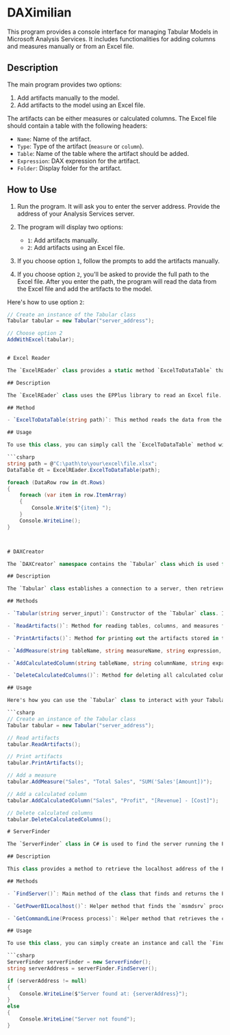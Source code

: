 # DAXimilian

This program provides a console interface for managing Tabular Models in Microsoft Analysis Services. It includes functionalities for adding columns and measures manually or from an Excel file.

## Description

The main program provides two options:

1. Add artifacts manually to the model.
2. Add artifacts to the model using an Excel file.

The artifacts can be either measures or calculated columns. The Excel file should contain a table with the following headers:

- `Name`: Name of the artifact.
- `Type`: Type of the artifact (`measure` or `column`).
- `Table`: Name of the table where the artifact should be added.
- `Expression`: DAX expression for the artifact.
- `Folder`: Display folder for the artifact.

## How to Use

1. Run the program. It will ask you to enter the server address. Provide the address of your Analysis Services server.

2. The program will display two options:

    - `1`: Add artifacts manually.
    - `2`: Add artifacts using an Excel file.

3. If you choose option `1`, follow the prompts to add the artifacts manually.

4. If you choose option `2`, you'll be asked to provide the full path to the Excel file. After you enter the path, the program will read the data from the Excel file and add the artifacts to the model.

Here's how to use option `2`:

```csharp
// Create an instance of the Tabular class
Tabular tabular = new Tabular("server_address");

// Choose option 2
AddWithExcel(tabular);


# Excel Reader

The `ExcelREader` class provides a static method `ExcelToDataTable` that reads data from an Excel worksheet and converts it into a `DataTable`.

## Description

The `ExcelREader` class uses the EPPlus library to read an Excel file. The `ExcelToDataTable` method reads the data from the first worksheet of the Excel file and transforms it into a `DataTable`.

## Method

- `ExcelToDataTable(string path)`: This method reads the data from the first worksheet of an Excel file given its path and converts it into a `DataTable`.

## Usage

To use this class, you can simply call the `ExcelToDataTable` method with the path to your Excel file as follows:

```csharp
string path = @"C:\path\to\your\excel\file.xlsx";
DataTable dt = ExcelREader.ExcelToDataTable(path);

foreach (DataRow row in dt.Rows)
{
    foreach (var item in row.ItemArray)
    {
        Console.Write($"{item} ");
    }
    Console.WriteLine();
}



# DAXCreator

The `DAXCreator` namespace contains the `Tabular` class which is used for managing Tabular Models in Microsoft Analysis Services. The class enables you to read artifacts, add measures and calculated columns, and delete calculated columns from a Tabular model.

## Description

The `Tabular` class establishes a connection to a server, then retrieves and interacts with the first database and its model on the server.

## Methods

- `Tabular(string server_input)`: Constructor of the `Tabular` class. It takes the server address as a parameter and connects to the server. 

- `ReadArtifacts()`: Method for reading tables, columns, and measures from the model and storing them in a two-dimensional list.

- `PrintArtifacts()`: Method for printing out the artifacts stored in the two-dimensional list.

- `AddMeasure(string tableName, string measureName, string expression, string displayFolder="DAXimillian")`: Method for adding a new measure to a specific table in the model.

- `AddCalculatedColumn(string tableName, string columnName, string expression, string displayFolder = "DAXimillian")`: Method for adding a new calculated column to a specific table in the model.

- `DeleteCalculatedColumns()`: Method for deleting all calculated columns in the model.

## Usage

Here's how you can use the `Tabular` class to interact with your Tabular model:

```csharp
// Create an instance of the Tabular class
Tabular tabular = new Tabular("server_address");

// Read artifacts
tabular.ReadArtifacts();

// Print artifacts
tabular.PrintArtifacts();

// Add a measure
tabular.AddMeasure("Sales", "Total Sales", "SUM('Sales'[Amount])");

// Add a calculated column
tabular.AddCalculatedColumn("Sales", "Profit", "[Revenue] - [Cost]");

// Delete calculated columns
tabular.DeleteCalculatedColumns();

# ServerFinder

The `ServerFinder` class in C# is used to find the server running the PowerBI service on the localhost.

## Description

This class provides a method to retrieve the localhost address of the PowerBI service by finding the `msmdsrv` process, extracting its command line, and searching for the port number in the `msmdsrv.port.txt` file in the data directory.

## Methods

- `FindServer()`: Main method of the class that finds and returns the PowerBI server address on the localhost, or `null` if the server is not found.

- `GetPowerBILocalhost()`: Helper method that finds the `msmdsrv` process, extracts its command line, and searches for the port number in the `msmdsrv.port.txt` file in the data directory.

- `GetCommandLine(Process process)`: Helper method that retrieves the command line of a given process.

## Usage

To use this class, you can simply create an instance and call the `FindServer` method. Here is an example:

```csharp
ServerFinder serverFinder = new ServerFinder();
string serverAddress = serverFinder.FindServer();

if (serverAddress != null)
{
    Console.WriteLine($"Server found at: {serverAddress}");
}
else
{
    Console.WriteLine("Server not found");
}
